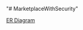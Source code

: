 "# MarketplaceWithSecurity" 

[ER Diagram](https://viewer.diagrams.net/?tags=%7B%7D&highlight=0000ff&edit=_blank&layers=1&nav=1&title=VideoGameMarket#Uhttps%3A%2F%2Fdrive.google.com%2Fuc%3Fid%3D1ZvUgHXzoAF3fyRgKSjTSNFSlmggLtHA2%26export%3Ddownload)
